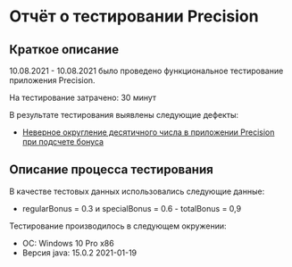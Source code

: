 # Отчёт о тестировании Precision

## Краткое описание

10.08.2021 - 10.08.2021 было проведено функциональное тестирование приложения Precision.

На тестирование затрачено: 30 минут

В результате тестирования выявлены следующие дефекты:
* [Неверное округление десятичного числа в приложении Precision при подсчете бонуса](https://github.com/KlevtsovAndrey/netology-javaqa-1-2-2/issues/1)

## Описание процесса тестирования

В качестве тестовых данных использовались следующие данные:
* regularBonus = 0.3 и specialBonus = 0.6 - totalBonus = 0,9

Тестирование производилось в следующем окружении:
* ОС: Windows 10 Pro x86
* Версия java: 15.0.2 2021-01-19
